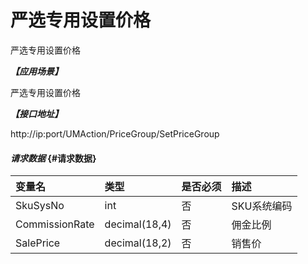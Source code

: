 # 严选专用设置价格

严选专用设置价格

_**【应用场景】**_

严选专用设置价格

_**【接口地址】**_

http://ip:port/UMAction/PriceGroup/SetPriceGroup



#### _请求数据_ {#请求数据}


| 变量名 | 类型 | 是否必须 | 描述 |
| :--- | :--- | :--- | :--- |
| SkuSysNo| int | 否 | SKU系统编码 |
| CommissionRate | decimal\(18,4\) | 否 | 佣金比例 |
| SalePrice | decimal\(18,2\) | 否 | 销售价 |
 







